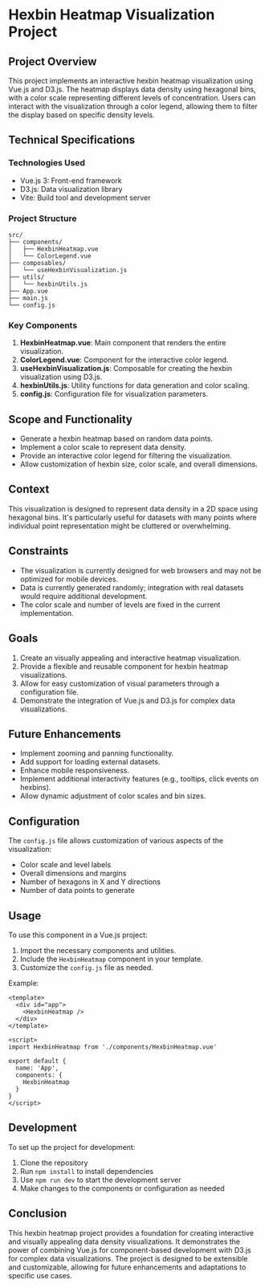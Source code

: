 # Hexbin Heatmap Visualization Project

## Project Overview

This project implements an interactive hexbin heatmap visualization using Vue.js and D3.js. The heatmap displays data density using hexagonal bins, with a color scale representing different levels of concentration. Users can interact with the visualization through a color legend, allowing them to filter the display based on specific density levels.

## Technical Specifications

### Technologies Used

- Vue.js 3: Front-end framework
- D3.js: Data visualization library
- Vite: Build tool and development server

### Project Structure

```
src/
├── components/
│   ├── HexbinHeatmap.vue
│   └── ColorLegend.vue
├── composables/
│   └── useHexbinVisualization.js
├── utils/
│   └── hexbinUtils.js
├── App.vue
├── main.js
└── config.js
```

### Key Components

1. **HexbinHeatmap.vue**: Main component that renders the entire visualization.
2. **ColorLegend.vue**: Component for the interactive color legend.
3. **useHexbinVisualization.js**: Composable for creating the hexbin visualization using D3.js.
4. **hexbinUtils.js**: Utility functions for data generation and color scaling.
5. **config.js**: Configuration file for visualization parameters.

## Scope and Functionality

- Generate a hexbin heatmap based on random data points.
- Implement a color scale to represent data density.
- Provide an interactive color legend for filtering the visualization.
- Allow customization of hexbin size, color scale, and overall dimensions.

## Context

This visualization is designed to represent data density in a 2D space using hexagonal bins. It's particularly useful for datasets with many points where individual point representation might be cluttered or overwhelming.

## Constraints

- The visualization is currently designed for web browsers and may not be optimized for mobile devices.
- Data is currently generated randomly; integration with real datasets would require additional development.
- The color scale and number of levels are fixed in the current implementation.

## Goals

1. Create an visually appealing and interactive heatmap visualization.
2. Provide a flexible and reusable component for hexbin heatmap visualizations.
3. Allow for easy customization of visual parameters through a configuration file.
4. Demonstrate the integration of Vue.js and D3.js for complex data visualizations.

## Future Enhancements

- Implement zooming and panning functionality.
- Add support for loading external datasets.
- Enhance mobile responsiveness.
- Implement additional interactivity features (e.g., tooltips, click events on hexbins).
- Allow dynamic adjustment of color scales and bin sizes.

## Configuration

The `config.js` file allows customization of various aspects of the visualization:

- Color scale and level labels
- Overall dimensions and margins
- Number of hexagons in X and Y directions
- Number of data points to generate

## Usage

To use this component in a Vue.js project:

1. Import the necessary components and utilities.
2. Include the `HexbinHeatmap` component in your template.
3. Customize the `config.js` file as needed.

Example:

```vue
<template>
  <div id="app">
    <HexbinHeatmap />
  </div>
</template>

<script>
import HexbinHeatmap from './components/HexbinHeatmap.vue'

export default {
  name: 'App',
  components: {
    HexbinHeatmap
  }
}
</script>
```

## Development

To set up the project for development:

1. Clone the repository
2. Run `npm install` to install dependencies
3. Use `npm run dev` to start the development server
4. Make changes to the components or configuration as needed

## Conclusion

This hexbin heatmap project provides a foundation for creating interactive and visually appealing data density visualizations. It demonstrates the power of combining Vue.js for component-based development with D3.js for complex data visualizations. The project is designed to be extensible and customizable, allowing for future enhancements and adaptations to specific use cases.
